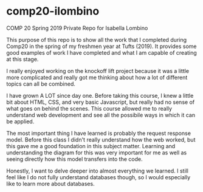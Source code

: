 # comp20-ilombino
COMP 20 Spring 2019 Private Repo for Isabella Lombino

This purpose of this repo is to show all the work that I completed during Comp20 in the spring of my freshmen year at Tufts (2019). 
It provides some good examples of work I have completed and what I am capable of creating at this stage. 

I really enjoyed working on the knockoff lift project because it was a little more complicated and really got me thinking about how a 
lot of different topics can all be combined. 

I have grown A LOT since day one. Before taking this course, I knew a little bit about HTML, CSS, and very basic Javascript, but really
had no sense of what goes on behind the scenes. This course allowed me to really understand web development and see all the possibile ways
in which it can be applied. 

The most important thing I have learned is probably the request response model. Before this class I didn't really understand how the web
worked, but this gave me a good foundation in this subject matter. Learning and understanding the diagram for this was very important for me
as well as seeing directly how this model transfers into the code. 

Honestly, I want to delve deeper into almost everything we learned. I still feel like I do not fully understand databases though, so I would
especially like to learn more about databases. 
